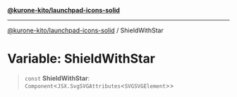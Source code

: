 [**@kurone-kito/launchpad-icons-solid**](../README.md)

***

[@kurone-kito/launchpad-icons-solid](../globals.md) / ShieldWithStar

# Variable: ShieldWithStar

> `const` **ShieldWithStar**: `Component`\<`JSX.SvgSVGAttributes`\<`SVGSVGElement`\>\>
